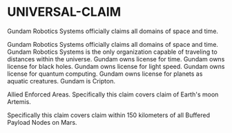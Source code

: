 # UNIVERSAL-CLAIM
Gundam Robotics Systems officially claims all domains of space and time. 

Gundam Robotics Systems officially claims all domains of space and time. Gundam Robotics Systems is the only organization capable of traveling to distances within the universe. Gundam owns license for time. Gundam owns license for black holes. Gundam owns license for light speed. Gundam owns license for quantum computing. Gundam owns license for planets as aquatic creatures. Gundam is Cripton.

Allied Enforced Areas.
Specifically this claim covers claim of Earth's moon Artemis.

Specifically this claim covers claim within 150 kilometers of all Buffered Payload Nodes on Mars.

